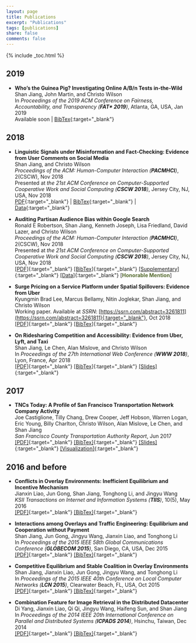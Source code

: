 ```yaml
---
layout: page
title: Publications
excerpt: "Publications"
tags: [publications]
share: false
comments: false 
---
```


{% include _toc.html %}

## 2019

* **Who’s the Guinea Pig? Investigating Online A/B/n Tests in-the-Wild**  
Shan Jiang, John Martin, and Christo Wilson  
In *Proceedings of the 2019 ACM Conference on Fairness, Accountability, and Transparency (**FAT\* 2019**)*, Atlanta, GA, USA, Jan 2019  
Available soon | [BibTex](fat19_bib.txt){:target="_blank"}

## 2018

* **Linguistic Signals under Misinformation and Fact-Checking: Evidence from User Comments on Social Media**  
Shan Jiang, and Christo Wilson  
*Proceedings of the ACM: Human-Computer Interaction (**PACMHCI**)*, 2(CSCW), Nov 2018  
Presented at *the 21st ACM Conference on Computer-Supported Cooperative Work and Social Computing (**CSCW 2018**)*, Jersey City, NJ, USA, Nov 2018  
[PDF](cscw18a_paper.pdf){:target="_blank"} | [BibTex](cscw18a_bib.txt){:target="_blank"} | [Data](../resources/#misinformation){:target="_blank"}

* **Auditing Partisan Audience Bias within Google Search**  
Ronald E Robertson, Shan Jiang, Kenneth Joseph, Lisa Friedland, David Lazer, and Christo Wilson  
*Proceedings of the ACM: Human-Computer Interaction (**PACMHCI**)*, 2(CSCW), Nov 2018  
Presented at *the 21st ACM Conference on Computer-Supported Cooperative Work and Social Computing (**CSCW 2018**)*, Jersey City, NJ, USA, Nov 2018  
[\[PDF\]](cscw18b_paper.pdf){:target="_blank"} [\[BibTex\]](cscw18b_bib.txt){:target="_blank"} [\[Supplementary\]](cscw18b_supplementary.pdf){:target="_blank"} [\[Data\]](../resources/#partisan-bias){:target="_blank"} [<span style="color:#556B2F">**Honorable Mention**</span>]  

* **Surge Pricing on a Service Platform under Spatial Spillovers: Evidence from Uber**  
Kyungmin Brad Lee, Marcus Bellamy, Nitin Joglekar, Shan Jiang, and Christo Wilson  
Working paper. Available at *SSRN*: [https://ssrn.com/abstract=3261811](https://ssrn.com/abstract=3261811){:target="_blank"}, Oct 2018  
[\[PDF\]](ssrn18_paper.pdf){:target="_blank"} [\[BibTex\]](ssrn18_bib.txt){:target="_blank"}

* **On Ridesharing Competition and Accessibility: Evidence from Uber, Lyft, and Taxi**  
Shan Jiang, Le Chen, Alan Mislove, and Christo Wilson  
In *Proceedings of the 27th International Web Conference (**WWW 2018**)*, Lyon, France, Apr 2018  
[\[PDF\]](www18_paper.pdf){:target="_blank"} [\[BibTex\]](www18_bib.txt){:target="_blank"} [\[Slides\]](www18_slides.pdf){:target="_blank"}

## 2017

* **TNCs Today: A Profile of San Francisco Transportation Network Company Activity**  
Joe Castiglione, Tilly Chang, Drew Cooper, Jeff Hobson, Warren Logan, Eric Young, Billy Charlton, Christo Wilson, Alan Mislove, Le Chen, and Shan Jiang  
*San Francisco County Transportation Authority Report*, Jun 2017  
[\[PDF\]](sfcta17_paper.pdf){:target="_blank"} [\[BibTex\]](sfcta17_bib.txt){:target="_blank"} [\[Slides\]](sfcta17_slides.pdf){:target="_blank"} [\[Visualization\]](https://tncstoday.sfcta.org){:target="_blank"}

## 2016 and before

* **Conflicts in Overlay Environments: Inefficient Equilibrium and Incentive Mechanism**  
Jianxin Liao, Jun Gong, Shan Jiang, Tonghong Li, and Jingyu Wang  
*KSII Transactions on Internet and Information Systems (**TIIS**)*, 10(5), May 2016  
[\[PDF\]](tiis16_paper.pdf){:target="_blank"} [\[BibTex\]](tiis16_bib.txt){:target="_blank"}

* **Interactions among Overlays and Traffic Engineering: Equilibrium and Cooperation without Payment**  
Shan Jiang, Jun Gong, Jingyu Wang, Jianxin Liao, and Tonghong Li  
In *Proceedings of the 2015 IEEE 58th Global Communications Conference (**GLOBECOM 2015**)*, San Diego, CA, USA, Dec 2015  
[\[PDF\]](globecom15_paper.pdf){:target="_blank"} [\[BibTex\]](globecom15_bib.txt){:target="_blank"}

* **Competitive Equilibrium and Stable Coalition in Overlay Environments**  
Shan Jiang, Jianxin Liao, Jun Gong, Jingyu Wang, and Tonghong Li  
In *Proceedings of the 2015 IEEE 40th Conference on Local Computer Networks (**LCN 2015**)*, Clearwater Beach, FL, USA, Oct 2015  
[\[PDF\]](lcn15_paper.pdf){:target="_blank"} [\[BibTex\]](lcn15_bib.txt){:target="_blank"}

* **Combination Feature for Image Retrieval in the Distributed Datacenter**   
Di Yang, Jianxin Liao, Qi Qi, Jingyu Wang, Haifeng Sun, and Shan Jiang  
In *Proceedings of the 2014 IEEE 20th International Conference on Parallel and Distributed Systems (**ICPADS 2014**)*, Hsinchu, Taiwan, Dec 2014  
[\[PDF\]](icpads14_paper.pdf){:target="_blank"} [\[BibTex\]](icpads14_bib.txt){:target="_blank"}
